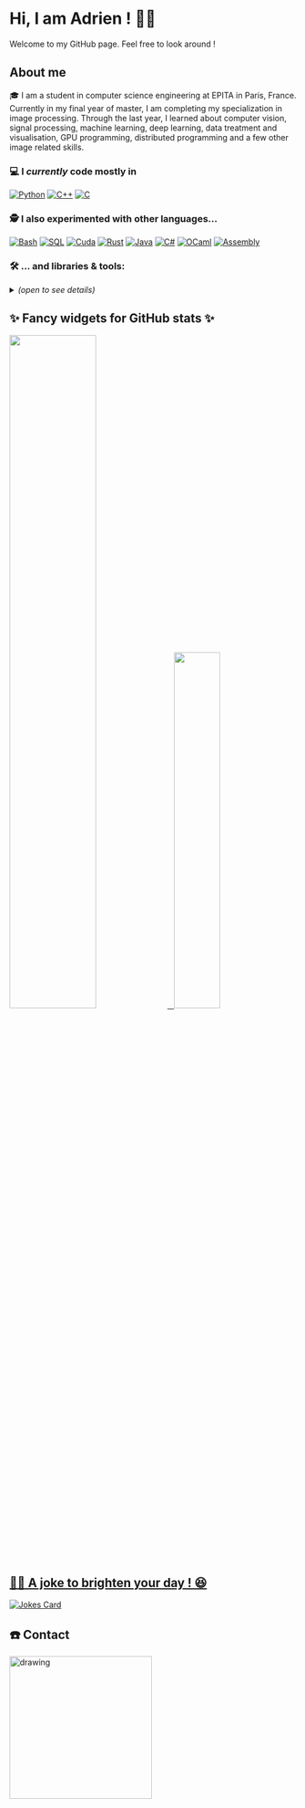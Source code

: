 # Hi, I am Adrien ! 👋😄 

Welcome to my GitHub page. Feel free to look around !

## About me

🎓 I am a student in computer science engineering at EPITA in Paris, France. Currently in my final year of master, I am completing my specialization in image processing. Through the last year, I learned about computer vision, signal processing, machine learning, deep learning, data treatment and visualisation, GPU programming, distributed programming and a few other image related skills.

### 💻 I *currently* code mostly in

[![Python](https://img.shields.io/badge/Python-3776AB?logo=Python&logoColor=white&style=for-the-badge)](https://en.wikipedia.org/wiki/Python_(programming_language))
[![C++](https://img.shields.io/badge/-C%2B%2B-red?style=for-the-badge&logo=cplusplus&logoColor=white)](https://en.wikipedia.org/wiki/C%2B%2B)
[![C](https://img.shields.io/badge/-C-green?style=for-the-badge&logo=c&logoColor=white)](https://en.wikipedia.org/wiki/C_(programming_language))

### 🕵️ I also experimented with other languages...
[![Bash](https://img.shields.io/badge/Bash-4EAA25?logo=GNU%20Bash&logoColor=white&style=for-the-badge)](https://en.wikipedia.org/wiki/Bash_(Unix_shell))
[![SQL](https://img.shields.io/badge/SQL-333333?style=for-the-badge)](https://en.wikipedia.org/wiki/SQL)
[![Cuda](https://img.shields.io/badge/Cuda-76B900?logo=Nvidia&logoColor=white&style=for-the-badge)](https://en.wikipedia.org/wiki/CUDA)
[![Rust](https://img.shields.io/badge/Rust-000000?logo=Rust&logoColor=white&style=for-the-badge)](https://en.wikipedia.org/wiki/Rust_(programming_language))
[![Java](https://img.shields.io/badge/Java-2596be.svg?style=for-the-badge&logo=openjdk&logoColor=white)](https://en.wikipedia.org/wiki/Java_(programming_language))
[![C#](https://img.shields.io/badge/C%23-239120.svg?style=for-the-badge&logo=c%20sharp&logoColor=white)](https://en.wikipedia.org/wiki/C_Sharp_(programming_language))
[![OCaml](https://img.shields.io/badge/OCaml-EC6813?style=for-the-badge&logo=ocaml&logoColor=white)](https://en.wikipedia.org/wiki/OCaml)
[![Assembly](https://img.shields.io/badge/Assembly-333333?style=for-the-badge&logo=assembly&logoColor=white)](https://en.wikipedia.org/wiki/Assembly_language)


### 🛠️ ... and libraries & tools:
<details>
  <summary><em>(open to see details)</em></summary>
  <br />
  
  - Python:
  
    [![Jupyter](https://img.shields.io/badge/-JUPYTER-F37626?style=for-the-badge&logo=jupyter&logoColor=white)](https://en.wikipedia.org/wiki/Project_Jupyter)
    [![NumPy](https://img.shields.io/badge/-NUMPY-013243?style=for-the-badge&logo=numpy&logoColor=white)](https://en.wikipedia.org/wiki/NumPy)
    [![pandas](https://img.shields.io/badge/-PANDAS-150458?style=for-the-badge&logo=pandas&logoColor=white)](https://en.wikipedia.org/wiki/Pandas_(software))
    [![OpenCV](https://img.shields.io/badge/-OpenCV-5C3EE8?logo=OpenCV&logoColor=white&style=for-the-badge)](https://en.wikipedia.org/wiki/OpenCV)
    [![Matplotlib](https://img.shields.io/badge/Matplotlib-2596be.svg?style=for-the-badge&logo=Matplotlib&logoColor=white)](https://en.wikipedia.org/wiki/Matplotlib)
    [![Plotly](https://img.shields.io/badge/Plotly-3F4F75?style=for-the-badge&logo=Plotly&logoColor=white)](https://en.wikipedia.org/wiki/Plotly)
    [![Vega Altair](https://img.shields.io/badge/Vega%20Altair-21b5f4.svg?style=for-the-badge&logo=Altair&logoColor=white)](https://en.wikipedia.org/wiki/Vega_and_Vega-Lite_visualisation_grammars)
    [![Scikit-learn](https://img.shields.io/badge/-Scikit%20Learn-F7931E?logo=scikit-learn&logoColor=white&style=for-the-badge)](https://en.wikipedia.org/wiki/Scikit-learn)
    [![Keras](https://img.shields.io/badge/-KERAS-D00000?style=for-the-badge&logo=keras&logoColor=white)](https://en.wikipedia.org/wiki/Keras)
    [![TensorFlow](https://img.shields.io/badge/-TENSORFLOW-FF6F00?style=for-the-badge&logo=tensorflow&logoColor=white)](https://en.wikipedia.org/wiki/TensorFlow)
    [![FastAPI](https://img.shields.io/badge/-FastAPI-009688?style=for-the-badge&logo=FastAPI&logoColor=white)](https://fastapi.tiangolo.com/)
    [![Gooey](https://img.shields.io/badge/-Gooey-5bc0eb?style=for-the-badge&logo=Gooey&logoColor=white)](https://github.com/chriskiehl/Gooey)
  
  - C++:
  
    [![Spdlog](https://img.shields.io/badge/-Spdlog-333333?style=for-the-badge&logo=Spdlog&logoColor=white)](https://github.com/gabime/spdlog)
    [![JSON for Modern C++](https://img.shields.io/badge/JSON-333333?style=for-the-badge)](https://json.nlohmann.me/)
    [![Open MPI](https://img.shields.io/badge/Open%20MPI-006fb0?style=for-the-badge)](https://en.wikipedia.org/wiki/Open_MPI)
  
  - Git:
  
    [![Git](https://img.shields.io/badge/Git-F05032?style=for-the-badge&logo=git&logoColor=white)](https://en.wikipedia.org/wiki/Git)
    [![Github](https://img.shields.io/badge/Github-181717?style=for-the-badge&logo=github&logoColor=white)](https://en.wikipedia.org/wiki/GitHub)
    [![Gitlab](https://img.shields.io/badge/Gitlab-fc6d26?style=for-the-badge&logo=gitlab&logoColor=white)](https://en.wikipedia.org/wiki/GitHub) <!--😉-->
  
  - Deployment :
  
    [![Docker](https://img.shields.io/badge/Docker-2496ED?style=for-the-badge&logo=docker&logoColor=white)](https://en.wikipedia.org/wiki/Docker_(software))
    [![Azure](https://img.shields.io/badge/Azure-0078D4?style=for-the-badge&logo=microsoft%20azure&logoColor=white)](https://en.wikipedia.org/wiki/Microsoft_Azure)
    
  
  - Build systems:
  
    [![Makefile](https://img.shields.io/badge/Makefile-333333?style=for-the-badge)](https://en.wikipedia.org/wiki/Make_(software)#Makefile)
    [![CMake](https://img.shields.io/badge/CMake-064F8C?style=for-the-badge&logo=CMake&logoColor=white)](https://en.wikipedia.org/wiki/CMake)
    [![Autotools](https://img.shields.io/badge/Autotools-A42E2B?style=for-the-badge&logo=GNU&logoColor=white)](https://en.wikipedia.org/wiki/GNU_Autotools)
  
  - SQL:
  
    [![PostgreSQL](https://img.shields.io/badge/PostgreSQL-4169E1?style=for-the-badge&logo=postgresql&logoColor=white)](https://en.wikipedia.org/wiki/PostgreSQL)
  
  - Office tools:
  
    [![LaTeX](https://img.shields.io/badge/LaTeX-008080?style=for-the-badge&logo=latex&logoColor=white)](https://en.wikipedia.org/wiki/LaTeX)
    [![Canva](https://img.shields.io/badge/Canva-00C4CC?style=for-the-badge&logo=Canva&logoColor=white)](https://en.wikipedia.org/wiki/Canva)
  
  - Image editing tools:
  
    [![Lightroom](https://img.shields.io/badge/Lightroom-31A8FF?style=for-the-badge&logo=Adobe%20Lightroom&logoColor=white)](https://en.wikipedia.org/wiki/Adobe_Lightroom)
    [![Illustrator](https://img.shields.io/badge/Illustrator-FF9A00?style=for-the-badge&logo=Adobe%20Photoshop&logoColor=white)](https://en.wikipedia.org/wiki/Adobe_Illustrator)
    [![Photoshop](https://img.shields.io/badge/Photoshop-31A8FF?style=for-the-badge&logo=Adobe%20Photoshop&logoColor=white)](https://en.wikipedia.org/wiki/Adobe_Photoshop)
  
  - Graphics engines :
  
    [![Blender](https://img.shields.io/badge/Blender-F5792A?style=for-the-badge&logo=Blender&logoColor=white)](https://en.wikipedia.org/wiki/Blender_(software))
    [![Unity](https://img.shields.io/badge/Unity-FFFFFF?style=for-the-badge&logo=Unity&logoColor=black)](https://en.wikipedia.org/wiki/Unity_(game_engine))

</details>
  
## ✨ Fancy widgets for GitHub stats ✨

<div class='container'>
<a href="https://github.com/anuraghazra/github-readme-stats"><img style="height: auto; width: 55%;" class="img" src="https://github-readme-stats.vercel.app/api?username=Adrien-LUDWIG&count_private=true&show_icons=true&theme=transparent&hide_border=true" />
&nbsp;
<a href="https://github.com/anuraghazra/github-readme-stats"><img style="height: auto; width: 40%;" class="img" src="https://github-readme-stats.vercel.app/api/top-langs/?username=Adrien-LUDWIG&hide=M4&langs_count=8&layout=compact&theme=transparent&hide_border=true" /></div>
</div>

## 👨‍💻 A joke to brighten your day ! 😆

[![Jokes Card](https://readme-jokes.vercel.app/api?hideBorder&theme=cobalt&qColor=%23006afe&aColor=%232dde98&bgColor=%230d1117d&textColor=%23006afe)](https://github.com/ABSphreak/readme-jokes)

## ☎️ Contact
<a href="https://linktr.ee/adrien.anton_ludwig"><img src="https://cdn.pixabay.com/photo/2021/10/29/06/47/icons-6751206_1280.png" alt="drawing" width="250"/>
